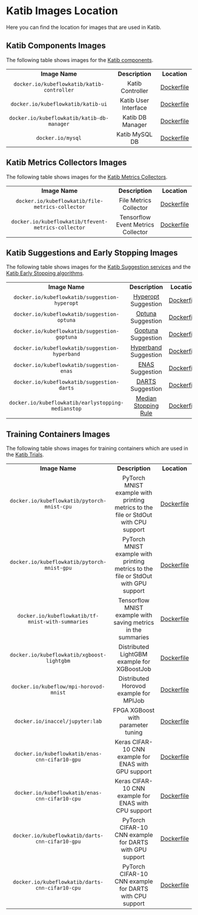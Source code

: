 # Katib Images Location

Here you can find the location for images that are used in Katib.

## Katib Components Images

The following table shows images for the
[Katib components](https://www.kubeflow.org/docs/components/katib/reference/architecture/#katib-control-plane-components).

<table>
  <tbody>
    <tr align="center">
      <td>
        <b>Image Name</b>
      </td>
      <td>
        <b>Description</b>
      </td>
      <td>
        <b>Location</b>
      </td>
    </tr>
    <tr align="center">
      <td>
        <code>docker.io/kubeflowkatib/katib-controller</code>
      </td>
      <td>
        Katib Controller
      </td>
      <td>
        <a href="https://github.com/kubeflow/katib/tree/master/cmd/katib-controller/v1beta1/Dockerfile">Dockerfile</a>
      </td>
    </tr>
    <tr align="center">
      <td>
        <code>docker.io/kubeflowkatib/katib-ui</code>
      </td>
      <td>
        Katib User Interface
      </td>
      <td>
        <a href="https://github.com/kubeflow/katib/tree/master/cmd/ui/v1beta1/Dockerfile">Dockerfile</a>
      </td>
    </tr>
    <tr align="center">
      <td>
        <code>docker.io/kubeflowkatib/katib-db-manager</code>
      </td>
      <td>
        Katib DB Manager
      </td>
      <td>
        <a href="https://github.com/kubeflow/katib/tree/master/cmd/db-manager/v1beta1/Dockerfile">Dockerfile</a>
      </td>
    </tr>
    <tr align="center">
      <td>
        <code>docker.io/mysql</code>
      </td>
      <td>
        Katib MySQL DB
      </td>
      <td>
        <a href="https://github.com/docker-library/mysql/blob/c506174eab8ae160f56483e8d72410f8f1e1470f/8.0/Dockerfile.debian">Dockerfile</a>
      </td>
    </tr>
  </tbody>
</table>

## Katib Metrics Collectors Images

The following table shows images for the
[Katib Metrics Collectors](https://www.kubeflow.org/docs/components/katib/user-guides/metrics-collector/).

<table>
  <tbody>
    <tr align="center">
      <td>
        <b>Image Name</b>
      </td>
      <td>
        <b>Description</b>
      </td>
      <td>
        <b>Location</b>
      </td>
    </tr>
    <tr align="center">
      <td>
        <code>docker.io/kubeflowkatib/file-metrics-collector</code>
      </td>
      <td>
        File Metrics Collector
      </td>
      <td>
        <a href="https://github.com/kubeflow/katib/blob/master/cmd/metricscollector/v1beta1/file-metricscollector/Dockerfile">Dockerfile</a>
      </td>
    </tr>
    <tr align="center">
      <td>
        <code>docker.io/kubeflowkatib/tfevent-metrics-collector</code>
      </td>
      <td>
        Tensorflow Event Metrics Collector
      </td>
      <td>
        <a href="https://github.com/kubeflow/katib/blob/master/cmd/metricscollector/v1beta1/tfevent-metricscollector/Dockerfile">Dockerfile</a>
      </td>
    </tr>
  </tbody>
</table>

## Katib Suggestions and Early Stopping Images

The following table shows images for the
[Katib Suggestion services](https://www.kubeflow.org/docs/components/katib/reference/architecture/#suggestion)
and the [Katib Early Stopping algorithms](https://www.kubeflow.org/docs/components/katib/user-guides/early-stopping/#early-stopping-algorithms).

<table>
  <tbody>
    <tr align="center">
      <td>
        <b>Image Name</b>
      </td>
      <td>
        <b>Description</b>
      </td>
      <td>
        <b>Location</b>
      </td>
    </tr>
    <tr align="center">
      <td>
        <code>docker.io/kubeflowkatib/suggestion-hyperopt</code>
      </td>
      <td>
        <a href="https://github.com/hyperopt/hyperopt">Hyperopt</a> Suggestion
      </td>
      <td>
        <a href="https://github.com/kubeflow/katib/blob/master/cmd/suggestion/hyperopt/v1beta1/Dockerfile">Dockerfile</a>
      </td>
    </tr>
    <tr align="center">
      <td>
        <code>docker.io/kubeflowkatib/suggestion-optuna</code>
      </td>
      <td>
        <a href="https://github.com/optuna/optuna">Optuna</a> Suggestion
      </td>
      <td>
        <a href="https://github.com/kubeflow/katib/blob/master/cmd/suggestion/optuna/v1beta1/Dockerfile">Dockerfile</a>
      </td>
    </tr>
    <tr align="center">
      <td>
        <code>docker.io/kubeflowkatib/suggestion-goptuna</code>
      </td>
      <td>
        <a href="https://github.com/c-bata/goptuna">Goptuna</a> Suggestion
      </td>
      <td>
        <a href="https://github.com/kubeflow/katib/blob/master/cmd/suggestion/goptuna/v1beta1/Dockerfile">Dockerfile</a>
      </td>
    </tr>
    <tr align="center">
      <td>
        <code>docker.io/kubeflowkatib/suggestion-hyperband</code>
      </td>
      <td>
        <a href="https://www.kubeflow.org/docs/components/katib/experiment/#hyperband">Hyperband</a> Suggestion
      </td>
      <td>
        <a href="https://github.com/kubeflow/katib/blob/master/cmd/suggestion/hyperband/v1beta1/Dockerfile">Dockerfile</a>
      </td>
    </tr>
    <tr align="center">
      <td>
        <code>docker.io/kubeflowkatib/suggestion-enas</code>
      </td>
      <td>
        <a href="https://www.kubeflow.org/docs/components/katib/experiment/#enas">ENAS</a> Suggestion
      </td>
      <td>
        <a href="https://github.com/kubeflow/katib/blob/master/cmd/suggestion/nas/enas/v1beta1/Dockerfile">Dockerfile</a>
      </td>
    </tr>
    <tr align="center">
      <td>
        <code>docker.io/kubeflowkatib/suggestion-darts</code>
      </td>
      <td>
        <a href="https://www.kubeflow.org/docs/components/katib/experiment/#differentiable-architecture-search-darts">DARTS</a> Suggestion
      </td>
      <td>
        <a href="https://github.com/kubeflow/katib/blob/master/cmd/suggestion/nas/darts/v1beta1/Dockerfile">Dockerfile</a>
      </td>
    </tr>
    <tr align="center">
      <td>
        <code>docker.io/kubeflowkatib/earlystopping-medianstop</code>
      </td>
      <td>
        <a href="https://www.kubeflow.org/docs/components/katib/early-stopping/#median-stopping-rule">Median Stopping Rule</a>
      </td>
      <td>
        <a href="https://github.com/kubeflow/katib/blob/master/cmd/earlystopping/medianstop/v1beta1/Dockerfile">Dockerfile</a>
      </td>
    </tr>
  </tbody>
</table>

## Training Containers Images

The following table shows images for training containers which are used in the
[Katib Trials](https://www.kubeflow.org/docs/components/katib/reference/architecture/#trial).

<table>
  <tbody>
    <tr align="center">
      <td>
        <b>Image Name</b>
      </td>
      <td>
        <b>Description</b>
      </td>
      <td>
        <b>Location</b>
      </td>
    </tr>
    <tr align="center">
      <td>
        <code>docker.io/kubeflowkatib/pytorch-mnist-cpu</code>
      </td>
      <td>
        PyTorch MNIST example with printing metrics to the file or StdOut with CPU support
      </td>
      <td>
        <a href="https://github.com/kubeflow/katib/blob/master/examples/v1beta1/trial-images/pytorch-mnist/Dockerfile.cpu">Dockerfile</a>
      </td>
    </tr>
    <tr align="center">
      <td>
        <code>docker.io/kubeflowkatib/pytorch-mnist-gpu</code>
      </td>
      <td>
        PyTorch MNIST example with printing metrics to the file or StdOut with GPU support
      </td>
      <td>
        <a href="https://github.com/kubeflow/katib/blob/master/examples/v1beta1/trial-images/pytorch-mnist/Dockerfile.gpu">Dockerfile</a>
      </td>
    </tr>
    <tr align="center">
      <td>
        <code>docker.io/kubeflowkatib/tf-mnist-with-summaries</code>
      </td>
      <td>
        Tensorflow MNIST example with saving metrics in the summaries
      </td>
      <td>
        <a href="https://github.com/kubeflow/katib/blob/master/examples/v1beta1/trial-images/tf-mnist-with-summaries/Dockerfile">Dockerfile</a>
      </td>
    </tr>
    <tr align="center">
      <td>
        <code>docker.io/kubeflowkatib/xgboost-lightgbm</code>
      </td>
      <td>
        Distributed LightGBM example for XGBoostJob
      </td>
      <td>
        <a href="https://github.com/kubeflow/xgboost-operator/blob/9c8c97d0125a8156f12b8ef5b93f99e709fb57ea/config/samples/lightgbm-dist/Dockerfile">Dockerfile</a>
      </td>
    </tr>
    <tr align="center">
      <td>
        <code>docker.io/kubeflow/mpi-horovod-mnist</code>
      </td>
      <td>
        Distributed Horovod example for MPIJob
      </td>
      <td>
        <a href="https://github.com/kubeflow/mpi-operator/blob/947d396a9caf70d3c94bf587d5e5da32b70f0f53/examples/horovod/Dockerfile.cpu">Dockerfile</a>
      </td>
    </tr>
    <tr align="center">
      <td>
        <code>docker.io/inaccel/jupyter:lab</code>
      </td>
      <td>
        FPGA XGBoost with parameter tuning
      </td>
      <td>
        <a href="https://github.com/inaccel/jupyter/blob/master/lab/Dockerfile">Dockerfile</a>
      </td>
    </tr>
    <tr align="center">
      <td>
        <code>docker.io/kubeflowkatib/enas-cnn-cifar10-gpu</code>
      </td>
      <td>
        Keras CIFAR-10 CNN example for ENAS with GPU support
      </td>
      <td>
        <a href="https://github.com/kubeflow/katib/blob/master/examples/v1beta1/trial-images/enas-cnn-cifar10/Dockerfile.gpu">Dockerfile</a>
      </td>
    </tr>
    <tr align="center">
      <td>
        <code>docker.io/kubeflowkatib/enas-cnn-cifar10-cpu</code>
      </td>
      <td>
        Keras CIFAR-10 CNN example for ENAS with CPU support
      </td>
      <td>
        <a href="https://github.com/kubeflow/katib/blob/master/examples/v1beta1/trial-images/enas-cnn-cifar10/Dockerfile.cpu">Dockerfile</a>
      </td>
    </tr>
    <tr align="center">
      <td>
        <code>docker.io/kubeflowkatib/darts-cnn-cifar10-gpu</code>
      </td>
      <td>
        PyTorch CIFAR-10 CNN example for DARTS with GPU support
      </td>
      <td>
        <a href="https://github.com/kubeflow/katib/blob/master/examples/v1beta1/trial-images/darts-cnn-cifar10/Dockerfile.gpu">Dockerfile</a>
      </td>
    </tr>
    <tr align="center">
      <td>
        <code>docker.io/kubeflowkatib/darts-cnn-cifar10-cpu</code>
      </td>
      <td>
        PyTorch CIFAR-10 CNN example for DARTS with CPU support
      </td>
      <td>
        <a href="https://github.com/kubeflow/katib/blob/master/examples/v1beta1/trial-images/darts-cnn-cifar10/Dockerfile.cpu">Dockerfile</a>
      </td>
    </tr>
</table>
